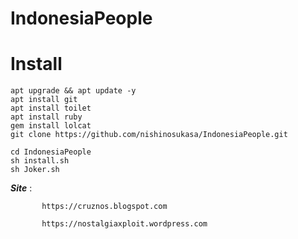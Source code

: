 # IndonesiaPeople
Install
====

```
apt upgrade && apt update -y
apt install git
apt install toilet
apt install ruby
gem install lolcat
git clone https://github.com/nishinosukasa/IndonesiaPeople.git

cd IndonesiaPeople
sh install.sh
sh Joker.sh
```

***Site***   : 
           
           https://cruznos.blogspot.com
 
           https://nostalgiaxploit.wordpress.com
           
